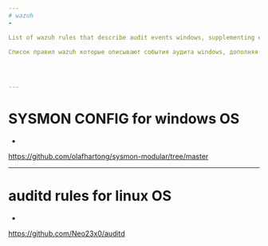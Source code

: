 ```yaml
---
# wazuh
-

List of wazuh rules that describe audit events windows, supplementing existing rules.

Список правил wazuh которые описывают события аудита windows, дополняя существующие правила.




---
```

# SYSMON CONFIG for windows OS
-

https://github.com/olafhartong/sysmon-modular/tree/master



---
# auditd rules for linux OS
-

https://github.com/Neo23x0/auditd

